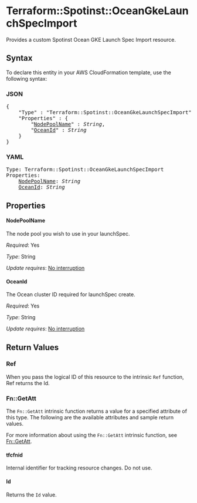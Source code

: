 # Terraform::Spotinst::OceanGkeLaunchSpecImport

Provides a custom Spotinst Ocean GKE Launch Spec Import resource.

## Syntax

To declare this entity in your AWS CloudFormation template, use the following syntax:

### JSON

<pre>
{
    "Type" : "Terraform::Spotinst::OceanGkeLaunchSpecImport",
    "Properties" : {
        "<a href="#nodepoolname" title="NodePoolName">NodePoolName</a>" : <i>String</i>,
        "<a href="#oceanid" title="OceanId">OceanId</a>" : <i>String</i>
    }
}
</pre>

### YAML

<pre>
Type: Terraform::Spotinst::OceanGkeLaunchSpecImport
Properties:
    <a href="#nodepoolname" title="NodePoolName">NodePoolName</a>: <i>String</i>
    <a href="#oceanid" title="OceanId">OceanId</a>: <i>String</i>
</pre>

## Properties

#### NodePoolName

The node pool you wish to use in your launchSpec.

_Required_: Yes

_Type_: String

_Update requires_: [No interruption](https://docs.aws.amazon.com/AWSCloudFormation/latest/UserGuide/using-cfn-updating-stacks-update-behaviors.html#update-no-interrupt)

#### OceanId

The Ocean cluster ID required for launchSpec create.

_Required_: Yes

_Type_: String

_Update requires_: [No interruption](https://docs.aws.amazon.com/AWSCloudFormation/latest/UserGuide/using-cfn-updating-stacks-update-behaviors.html#update-no-interrupt)

## Return Values

### Ref

When you pass the logical ID of this resource to the intrinsic `Ref` function, Ref returns the Id.

### Fn::GetAtt

The `Fn::GetAtt` intrinsic function returns a value for a specified attribute of this type. The following are the available attributes and sample return values.

For more information about using the `Fn::GetAtt` intrinsic function, see [Fn::GetAtt](https://docs.aws.amazon.com/AWSCloudFormation/latest/UserGuide/intrinsic-function-reference-getatt.html).

#### tfcfnid

Internal identifier for tracking resource changes. Do not use.

#### Id

Returns the <code>Id</code> value.

